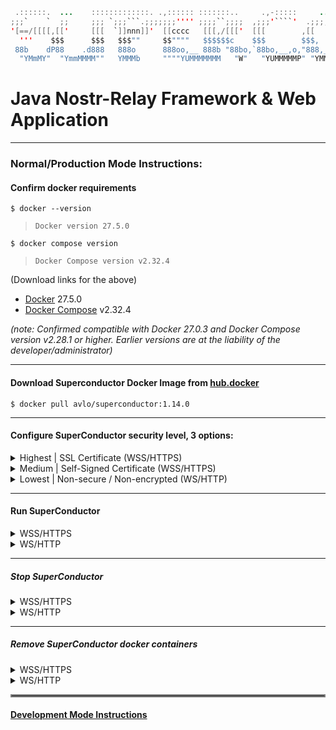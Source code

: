 ```java
 .::::::.  ...    :::::::::::::. .,:::::: :::::::..     .,-:::::     ...   :::.    :::.:::::::-.   ...    :::  .,-:::::::::::::::::   ...    :::::::..
;;;`    `  ;;     ;;; `;;;```.;;;;;;;'''' ;;;;``;;;;  ,;;;'````'  .;;;;;;;.`;;;;,  `;;; ;;,   `';, ;;     ;;;,;;;'````';;;;;;;;''''.;;;;;;;. ;;;;``;;;;
'[==/[[[[,[['     [[[  `]]nnn]]'  [[cccc   [[[,/[[['  [[[        ,[[     \[[,[[[[[. '[[ `[[     [[[['     [[[[[[            [[    ,[[     \[[,[[[,/[[['
  '''    $$$      $$$   $$$""     $$""""   $$$$$$c    $$$        $$$,     $$$$$$ "Y$c$$  $$,    $$$$      $$$$$$            $$    $$$,     $$$$$$$$$c
 88b    dP88    .d888   888o      888oo,__ 888b "88bo,`88bo,__,o,"888,_ _,88P888    Y88  888_,o8P'88    .d888`88bo,__,o,    88,   "888,_ _,88P888b "88bo,
  "YMmMY"  "YmmMMMM""   YMMMb     """"YUMMMMMMM   "W"   "YUMMMMMP" "YMMMMMP" MMM     YM  MMMMP"`   "YmmMMMM""  "YUMMMMMP"   MMM     "YMMMMMP" MMMM   "W"
```
# Java Nostr-Relay Framework & Web Application

----

### Normal/Production Mode Instructions:
#### Confirm docker requirements

    $ docker --version
>     Docker version 27.5.0
    $ docker compose version
>     Docker Compose version v2.32.4

(Download links for the above)
- [Docker](https://hub.docker.com/_/docker) 27.5.0
- [Docker Compose](https://docs.docker.com/compose/install/) v2.32.4

_(note: Confirmed compatible with Docker 27.0.3 and Docker Compose version v2.28.1 or higher.  Earlier versions are at the liability of the developer/administrator)_

----

#### Download Superconductor Docker Image from [hub.docker](https://hub.docker.com/repository/docker/avlo/superconductor-app/tags)
    $ docker pull avlo/superconductor:1.14.0

----

#### Configure SuperConductor security level, 3 options:

<details>
  <summary>Highest | SSL Certificate (WSS/HTTPS)</summary>
  <ul>
    <li><a href="https://www.websitebuilderexpert.com/building-websites/how-to-get-an-ssl-certificate/">Obtain</a> an SSL certificate</li>
    <li><a href="https://www.baeldung.com/java-import-cer-certificate-into-keystore">Install</a> the certificate</li>
    <li>Download <a href="src/main/resources/application-prod_wss.properties.properties">application-prod_wss.properties</a> file & configure <a href="src/main/resources/application-prod_wss.properties.properties?plain=1#L6,8,L11-L15"> SSL settings</a></li>
    <li>Download <a href="superconductor/docker-compose-prod_wss.yml">docker-compose-prod_wss.yml</a> file <i>(and optionally <a href="superconductor/docker-compose-prod_wss.yml?plain=1#L10,32,L36-L37">edit relevant parameters</a> as applicable)</i></li>
  </ul>
</details>

<details>
  <summary>Medium | Self-Signed Certificate (WSS/HTTPS)</summary>
  <ul>
    <li><a href="https://www.baeldung.com/openssl-self-signed-cert">Create </a>a Self-Signed Certificate</li>
	<li><a href="https://www.baeldung.com/java-import-cer-certificate-into-keystore">Install</a> the certificate</li>
	<li>Download <a href="src/main/resources/application-prod_wss.properties.properties">application-prod_wss.properties</a> file & configure <a href="src/main/resources/application-prod_wss.properties.properties?plain=1#L6,8,L11-L15"> SSL settings</a></li>
    <li>Download <a href="superconductor/docker-compose-prod_wss.yml">docker-compose-prod_wss.yml</a> file <i>(and optionally <a href="superconductor/docker-compose-prod_wss.yml?plain=1#L10,32,L36-L37">edit relevant parameters</a> as applicable)</i></li>
  </ul>
</details> 

<details>
  <summary>Lowest | Non-secure / Non-encrypted (WS/HTTP)</summary>
  <ul>
    <li>Security-related configuration(s) not required</li>
    <li>Download <a href="superconductor/docker-compose-prod_ws.yml">docker-compose-prod_ws.yml</a> file <i>(and optionally <a href="superconductor/docker-compose-prod_ws.yml?plain=1#L10,32,L36-L37">edit relevant parameters</a> as applicable)</i></li>
  </ul>
</details>

----

#### Run SuperConductor

<details>
  <summary>WSS/HTTPS</summary>  

run without logging:

    docker compose -f superconductor/docker-compose-prod_wss.yml up 

run with container logging displayed to console:  

    docker compose -f superconductor/docker-compose-prod_wss.yml up --abort-on-container-failure --attach-dependencies

run with docker logging displayed to console:  

    docker compose -f superconductor/docker-compose-prod_wss.yml up -d && dcls | grep 'superconductor-app' | awk '{print $1}' | xargs docker logs -f
</details> 

<details>
  <summary>WS/HTTP</summary>  

run without logging:

    docker compose -f superconductor/docker-compose-prod_ws.yml up 

run with container logging displayed to console:

    docker compose -f superconductor/docker-compose-prod_ws.yml up --abort-on-container-failure --attach-dependencies

run with docker logging displayed to console:

    docker compose -f superconductor/docker-compose-prod_ws.yml up -d && dcls | grep 'superconductor-app' | awk '{print $1}' | xargs docker logs -f
</details> 

----

##### Stop SuperConductor

<details>
  <summary>WSS/HTTPS</summary>

    docker compose -f superconductor/docker-compose-prod_wss.yml stop superconductor superconductor-db
</details> 

<details>
  <summary>WS/HTTP</summary>  

    docker compose -f superconductor/docker-compose-prod_ws.yml stop superconductor superconductor-db
</details>

----  

##### Remove SuperConductor docker containers

<details>
  <summary>WSS/HTTPS</summary>

    docker compose -f superconductor/docker-compose-prod_wss.yml down --remove-orphans
</details> 

<details>
  <summary>WS/HTTP</summary>  

    docker compose -f superconductor/docker-compose-prod_ws.yml down --remove-orphans
</details>

<hr style="border:2px solid grey">

#### [Development Mode Instructions](DEVELOPMENT.md)
